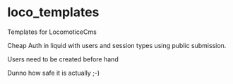 # loco_templates
Templates for LocomoticeCms

Cheap Auth in liquid with users and session types using public submission.

Users need to be created before hand

Dunno how safe it is actually ;-)
